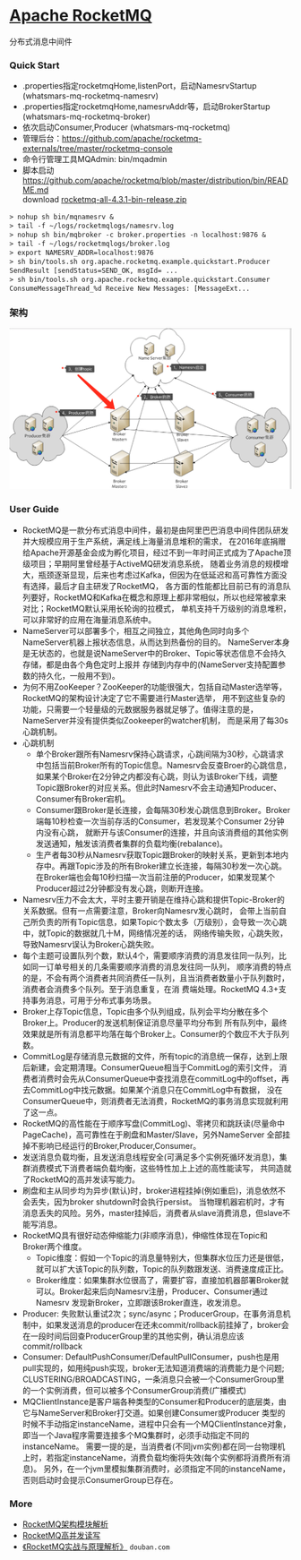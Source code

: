 # [Apache RocketMQ](http://rocketmq.apache.org)
分布式消息中间件

### Quick Start
- .properties指定rocketmqHome,listenPort，启动NamesrvStartup (whatsmars-mq-rocketmq-namesrv)
- .properties指定rocketmqHome,namesrvAddr等，启动BrokerStartup (whatsmars-mq-rocketmq-broker)
- 依次启动Consumer,Producer (whatsmars-mq-rocketmq)
- 管理后台：https://github.com/apache/rocketmq-externals/tree/master/rocketmq-console
- 命令行管理工具MQAdmin: bin/mqadmin
- 脚本启动 https://github.com/apache/rocketmq/blob/master/distribution/bin/README.md
<br>download [rocketmq-all-4.3.1-bin-release.zip](http://rocketmq.apache.org/release_notes/release-notes-4.3.1)
```
> nohup sh bin/mqnamesrv &
> tail -f ~/logs/rocketmqlogs/namesrv.log
> nohup sh bin/mqbroker -c broker.properties -n localhost:9876 &
> tail -f ~/logs/rocketmqlogs/broker.log
> export NAMESRV_ADDR=localhost:9876
> sh bin/tools.sh org.apache.rocketmq.example.quickstart.Producer
SendResult [sendStatus=SEND_OK, msgId= ...
> sh bin/tools.sh org.apache.rocketmq.example.quickstart.Consumer
ConsumeMessageThread_%d Receive New Messages: [MessageExt...
```

### 架构
![RMQ](RMQ.png)

### User Guide
- RocketMQ是一款分布式消息中间件，最初是由阿里巴巴消息中间件团队研发并大规模应用于生产系统，满足线上海量消息堆积的需求，
在2016年底捐赠给Apache开源基金会成为孵化项目，经过不到一年时间正式成为了Apache顶级项目；早期阿里曾经基于ActiveMQ研发消息系统，
随着业务消息的规模增大，瓶颈逐渐显现，后来也考虑过Kafka，但因为在低延迟和高可靠性方面没有选择，最后才自主研发了RocketMQ，
各方面的性能都比目前已有的消息队列要好，RocketMQ和Kafka在概念和原理上都非常相似，所以也经常被拿来对比；RocketMQ默认采用长轮询的拉模式，
单机支持千万级别的消息堆积，可以非常好的应用在海量消息系统中。
- NameServer可以部署多个，相互之间独立，其他角色同时向多个NameServer机器上报状态信息，从而达到热备份的目的。
NameServer本身是无状态的，也就是说NameServer中的Broker、Topic等状态信息不会持久存储，都是由各个角色定时上报并
存储到内存中的(NameServer支持配置参数的持久化，一般用不到)。
- 为何不用ZooKeeper？ZooKeeper的功能很强大，包括自动Master选举等，RocketMQ的架构设计决定了它不需要进行Master选举，
用不到这些复杂的功能，只需要一个轻量级的元数据服务器就足够了。值得注意的是，NameServer并没有提供类似Zookeeper的watcher机制，
而是采用了每30s心跳机制。
- 心跳机制
  + 单个Broker跟所有Namesrv保持心跳请求，心跳间隔为30秒，心跳请求中包括当前Broker所有的Topic信息。Namesrv会反查Broer的心跳信息，
  如果某个Broker在2分钟之内都没有心跳，则认为该Broker下线，调整Topic跟Broker的对应关系。但此时Namesrv不会主动通知Producer、Consumer有Broker宕机。
  + Consumer跟Broker是长连接，会每隔30秒发心跳信息到Broker。Broker端每10秒检查一次当前存活的Consumer，若发现某个Consumer 2分钟内没有心跳，
  就断开与该Consumer的连接，并且向该消费组的其他实例发送通知，触发该消费者集群的负载均衡(rebalance)。
  + 生产者每30秒从Namesrv获取Topic跟Broker的映射关系，更新到本地内存中。再跟Topic涉及的所有Broker建立长连接，每隔30秒发一次心跳。
  在Broker端也会每10秒扫描一次当前注册的Producer，如果发现某个Producer超过2分钟都没有发心跳，则断开连接。
- Namesrv压力不会太大，平时主要开销是在维持心跳和提供Topic-Broker的关系数据。但有一点需要注意，Broker向Namesrv发心跳时，
会带上当前自己所负责的所有Topic信息，如果Topic个数太多（万级别），会导致一次心跳中，就Topic的数据就几十M，网络情况差的话，
网络传输失败，心跳失败，导致Namesrv误认为Broker心跳失败。
- 每个主题可设置队列个数，默认4个，需要顺序消费的消息发往同一队列，比如同一订单号相关的几条需要顺序消费的消息发往同一队列，
顺序消费的特点的是，不会有两个消费者共同消费任一队列，且当消费者数量小于队列数时，消费者会消费多个队列。至于消息重复，在消
费端处理。RocketMQ 4.3+支持事务消息，可用于分布式事务场景。
- Broker上存Topic信息，Topic由多个队列组成，队列会平均分散在多个Broker上。Producer的发送机制保证消息尽量平均分布到
所有队列中，最终效果就是所有消息都平均落在每个Broker上。Consumer的个数应不大于队列数。
- CommitLog是存储消息元数据的文件，所有topic的消息统一保存，达到上限后新建，会定期清理。ConsumerQueue相当于CommitLog的索引文件，
消费者消费时会先从ConsumerQueue中查找消息在commitLog中的offset，再去CommitLog中找元数据。如果某个消息只在CommitLog中有数据，
没在ConsumerQueue中，则消费者无法消费，RocketMQ的事务消息实现就利用了这一点。
- RocketMQ的高性能在于顺序写盘(CommitLog)、零拷贝和跳跃读(尽量命中PageCache)，高可靠性在于刷盘和Master/Slave，另外NameServer
全部挂掉不影响已经运行的Broker,Producer,Consumer。
- 发送消息负载均衡，且发送消息线程安全(可满足多个实例死循环发消息)，集群消费模式下消费者端负载均衡，这些特性加上上述的高性能读写，
共同造就了RocketMQ的高并发读写能力。
- 刷盘和主从同步均为异步(默认)时，broker进程挂掉(例如重启)，消息依然不会丢失，因为broker shutdown时会执行persist。
当物理机器宕机时，才有消息丢失的风险。另外，master挂掉后，消费者从slave消费消息，但slave不能写消息。
- RocketMQ具有很好动态伸缩能力(非顺序消息)，伸缩性体现在Topic和Broker两个维度。
  + Topic维度：假如一个Topic的消息量特别大，但集群水位压力还是很低，就可以扩大该Topic的队列数，Topic的队列数跟发送、消费速度成正比。
  + Broker维度：如果集群水位很高了，需要扩容，直接加机器部署Broker就可以。Broker起来后向Namesrv注册，Producer、Consumer通过Namesrv
  发现新Broker，立即跟该Broker直连，收发消息。
- Producer: 失败默认重试2次；sync/async；ProducerGroup，在事务消息机制中，如果发送消息的producer在还未commit/rollback前挂掉了，broker会在一段时间后回查ProducerGroup里的其他实例，确认消息应该commit/rollback
- Consumer: DefaultPushConsumer/DefaultPullConsumer，push也是用pull实现的，如用纯push实现，broker无法知道消费端的消费能力是个问题;
CLUSTERING/BROADCASTING，一条消息只会被一个ConsumerGroup里的一个实例消费，但可以被多个ConsumerGroup消费(广播模式)
- MQClientInstance是客户端各种类型的Consumer和Producer的底层类，由它与NameServer和Broker打交道。如果创建Consumer或Producer
类型的时候不手动指定instanceName，进程中只会有一个MQClientInstance对象，即当一个Java程序需要连接多个MQ集群时，必须手动指定不同的instanceName。
需要一提的是，当消费者(不同jvm实例)都在同一台物理机上时，若指定instanceName，消费负载均衡将失效(每个实例都将消费所有消息)。
另外，在一个jvm里模拟集群消费时，必须指定不同的instanceName，否则启动时会提示ConsumerGroup已存在。

### More
- [RocketMQ架构模块解析](https://blog.csdn.net/javahongxi/article/details/72956608)
- [RocketMQ高并发读写](https://blog.csdn.net/javahongxi/article/details/72956619)
- [《RocketMQ实战与原理解析》](https://book.douban.com/subject/30246992/) `douban.com`
